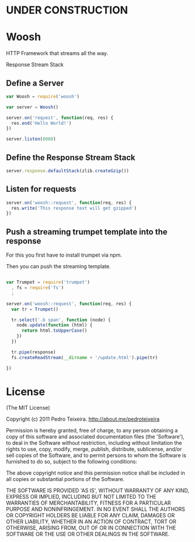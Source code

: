 # UNDER CONSTRUCTION

# Woosh

HTTP Framework that streams all the way.

Response Stream Stack

## Define a Server

```javascript
var Woosh = require('woosh')

var server = Woosh()

server.on('request', function(req, res) {
  res.end('Hello World!')
})

server.listen(8080)
```

## Define the Response Stream Stack

```javascript
server.response.defaultStack(zlib.createGzip())
```

## Listen for requests

```javascript
server.on('woosh::request', function(req, res) {
  res.write('This response text will get gzipped')
})
```

## Push a streaming trumpet template into the response

For this you first have to install trumpet via npm.

Then you can push the streaming template.

```javascript

var Trumpet = require('trumpet')
  , fs = require('fs')
  ;

server.on('woosh::request', function(req, res) {
  var tr = Trumpet()

  tr.select('.b span', function (node) {
    node.update(function (html) {
      return html.toUpperCase()
    })
  })

  tr.pipe(response)
  fs.createReadStream(__dirname + '/update.html').pipe(tr)

})
```


# License

(The MIT License)

Copyright (c) 2011 Pedro Teixeira. http://about.me/pedroteixeira

Permission is hereby granted, free of charge, to any person obtaining a copy of this software and associated documentation files (the 'Software'), to deal in the Software without restriction, including without limitation the rights to use, copy, modify, merge, publish, distribute, sublicense, and/or sell copies of the Software, and to permit persons to whom the Software is furnished to do so, subject to the following conditions:

The above copyright notice and this permission notice shall be included in all copies or substantial portions of the Software.

THE SOFTWARE IS PROVIDED 'AS IS', WITHOUT WARRANTY OF ANY KIND, EXPRESS OR IMPLIED, INCLUDING BUT NOT LIMITED TO THE WARRANTIES OF MERCHANTABILITY, FITNESS FOR A PARTICULAR PURPOSE AND NONINFRINGEMENT. IN NO EVENT SHALL THE AUTHORS OR COPYRIGHT HOLDERS BE LIABLE FOR ANY CLAIM, DAMAGES OR OTHER LIABILITY, WHETHER IN AN ACTION OF CONTRACT, TORT OR OTHERWISE, ARISING FROM, OUT OF OR IN CONNECTION WITH THE SOFTWARE OR THE USE OR OTHER DEALINGS IN THE SOFTWARE.